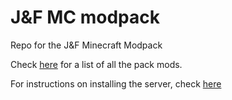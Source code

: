 # J&amp;F MC modpack
Repo for the J&amp;F Minecraft Modpack

Check [here](Full-Mod-List.md) for a list of all the pack mods.

For instructions on installing the server, check [here](Server-Install.md)
